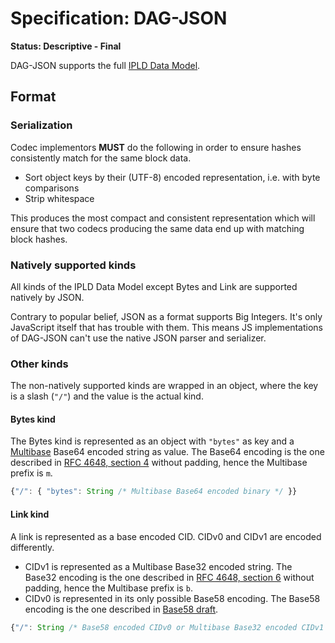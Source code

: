 # Specification: DAG-JSON

**Status: Descriptive - Final**

DAG-JSON supports the full [IPLD Data Model](../../data-model-layer/data-model.md).

## Format

### Serialization

Codec implementors **MUST** do the following in order to ensure hashes consistently match for the same block data.

 - Sort object keys by their (UTF-8) encoded representation, i.e. with byte comparisons
 - Strip whitespace

This produces the most compact and consistent representation which will ensure that two codecs
producing the same data end up with matching block hashes.

### Natively supported kinds

All kinds of the IPLD Data Model except Bytes and Link are supported natively by JSON.

Contrary to popular belief, JSON as a format supports Big Integers. It's only
JavaScript itself that has trouble with them. This means JS implementations
of DAG-JSON can't use the native JSON parser and serializer.

### Other kinds

The non-natively supported kinds are wrapped in an object, where the key is a slash (`"/"`) and the value is the actual kind.

#### Bytes kind

The Bytes kind is represented as an object with `"bytes"` as key and a [Multibase](https://github.com/multiformats/multibase) Base64 encoded string as value. The Base64 encoding is the one described in [RFC 4648, section 4](https://tools.ietf.org/html/rfc4648#section-4) without padding, hence the Multibase prefix is `m`.


```javascript
{"/": { "bytes": String /* Multibase Base64 encoded binary */ }}
```

#### Link kind

A link is represented as a base encoded CID. CIDv0 and CIDv1 are encoded differently.

 - CIDv1 is represented as a Multibase Base32 encoded string. The Base32 encoding is the one described in [RFC 4648, section 6](https://tools.ietf.org/html/rfc4648#section-6) without padding, hence the Multibase prefix is `b`.
 - CIDv0 is represented in its only possible Base58 encoding. The Base58 encoding is the one described in [Base58 draft](https://tools.ietf.org/html/draft-msporny-base58).

```javascript
{"/": String /* Base58 encoded CIDv0 or Multibase Base32 encoded CIDv1 */}
```

